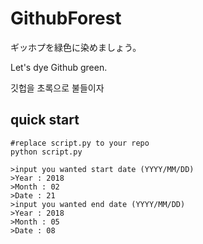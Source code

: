 # GithubForest

ギッホプを緑色に染めましょう。

Let's dye Github green.

깃헙을 초록으로 불들이자

## quick start

```
#replace script.py to your repo
python script.py

>input you wanted start date (YYYY/MM/DD)
>Year : 2018
>Month : 02
>Date : 21
>input you wanted end date (YYYY/MM/DD)
>Year : 2018
>Month : 05
>Date : 08

```

